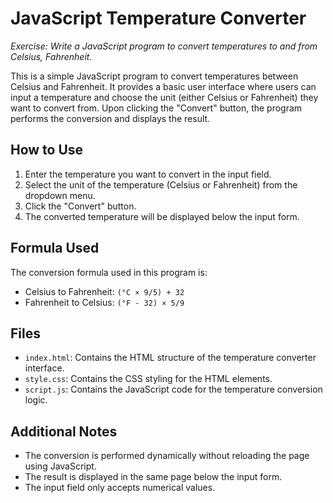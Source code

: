 # JavaScript Temperature Converter

_Exercise: Write a JavaScript program to convert temperatures to and from Celsius, Fahrenheit._

This is a simple JavaScript program to convert temperatures between Celsius and Fahrenheit. It provides a basic user interface where users can input a temperature and choose the unit (either Celsius or Fahrenheit) they want to convert from. Upon clicking the "Convert" button, the program performs the conversion and displays the result.

## How to Use

1. Enter the temperature you want to convert in the input field.
2. Select the unit of the temperature (Celsius or Fahrenheit) from the dropdown menu.
3. Click the "Convert" button.
4. The converted temperature will be displayed below the input form.

## Formula Used

The conversion formula used in this program is:

- Celsius to Fahrenheit: `(°C × 9/5) + 32`
- Fahrenheit to Celsius: `(°F - 32) × 5/9`

## Files

- `index.html`: Contains the HTML structure of the temperature converter interface.
- `style.css`: Contains the CSS styling for the HTML elements.
- `script.js`: Contains the JavaScript code for the temperature conversion logic.

## Additional Notes

- The conversion is performed dynamically without reloading the page using JavaScript.
- The result is displayed in the same page below the input form.
- The input field only accepts numerical values.
